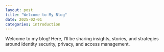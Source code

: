 ```yaml
---
layout: post
title: "Welcome to My Blog"
date: 2025-02-01
categories: introduction
---
```


Welcome to my blog! Here, I’ll be sharing insights, stories, and strategies around identity security, privacy, and access management.
